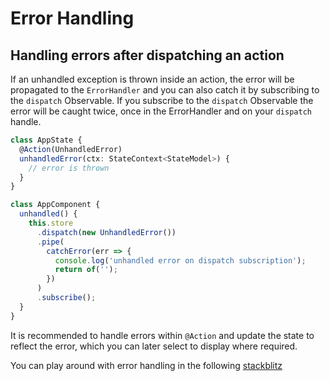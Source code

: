 # Error Handling

## Handling errors after dispatching an action

If an unhandled exception is thrown inside an action, the error will be propagated to the `ErrorHandler` and you can also catch it by subscribing to the `dispatch` Observable. If you subscribe to the `dispatch` Observable the error will be caught twice, once in the ErrorHandler and on your `dispatch` handle.

```ts
class AppState {
  @Action(UnhandledError)
  unhandledError(ctx: StateContext<StateModel>) {
    // error is thrown
  }
}
```

```ts
class AppComponent {
  unhandled() {
    this.store
      .dispatch(new UnhandledError())
      .pipe(
        catchError(err => {
          console.log('unhandled error on dispatch subscription');
          return of('');
        })
      )
      .subscribe();
  }
}
```

It is recommended to handle errors within `@Action` and update the state to reflect the error, which you can later select to display where required.

You can play around with error handling in the following [stackblitz](https://stackblitz.com/edit/ngxs-error-handling)
